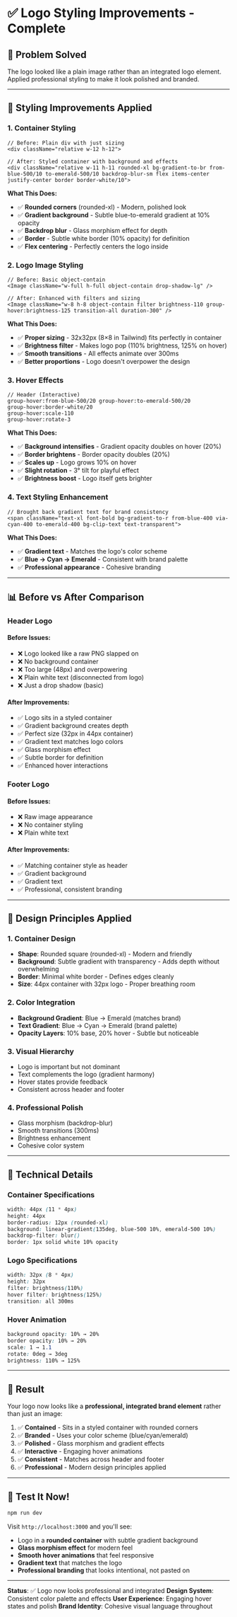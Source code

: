 # ✅ Logo Styling Improvements - Complete

## 🎯 Problem Solved
The logo looked like a plain image rather than an integrated logo element. Applied professional styling to make it look polished and branded.

---

## 🎨 Styling Improvements Applied

### **1. Container Styling**
```tsx
// Before: Plain div with just sizing
<div className="relative w-12 h-12">

// After: Styled container with background and effects
<div className="relative w-11 h-11 rounded-xl bg-gradient-to-br from-blue-500/10 to-emerald-500/10 backdrop-blur-sm flex items-center justify-center border border-white/10">
```

**What This Does:**
- ✅ **Rounded corners** (rounded-xl) - Modern, polished look
- ✅ **Gradient background** - Subtle blue-to-emerald gradient at 10% opacity
- ✅ **Backdrop blur** - Glass morphism effect for depth
- ✅ **Border** - Subtle white border (10% opacity) for definition
- ✅ **Flex centering** - Perfectly centers the logo inside

### **2. Logo Image Styling**
```tsx
// Before: Basic object-contain
<Image className="w-full h-full object-contain drop-shadow-lg" />

// After: Enhanced with filters and sizing
<Image className="w-8 h-8 object-contain filter brightness-110 group-hover:brightness-125 transition-all duration-300" />
```

**What This Does:**
- ✅ **Proper sizing** - 32x32px (8×8 in Tailwind) fits perfectly in container
- ✅ **Brightness filter** - Makes logo pop (110% brightness, 125% on hover)
- ✅ **Smooth transitions** - All effects animate over 300ms
- ✅ **Better proportions** - Logo doesn't overpower the design

### **3. Hover Effects**
```tsx
// Header (Interactive)
group-hover:from-blue-500/20 group-hover:to-emerald-500/20
group-hover:border-white/20
group-hover:scale-110 
group-hover:rotate-3
```

**What This Does:**
- ✅ **Background intensifies** - Gradient opacity doubles on hover (20%)
- ✅ **Border brightens** - Border opacity doubles (20%)
- ✅ **Scales up** - Logo grows 10% on hover
- ✅ **Slight rotation** - 3° tilt for playful effect
- ✅ **Brightness boost** - Logo itself gets brighter

### **4. Text Styling Enhancement**
```tsx
// Brought back gradient text for brand consistency
<span className="text-xl font-bold bg-gradient-to-r from-blue-400 via-cyan-400 to-emerald-400 bg-clip-text text-transparent">
```

**What This Does:**
- ✅ **Gradient text** - Matches the logo's color scheme
- ✅ **Blue → Cyan → Emerald** - Consistent with brand palette
- ✅ **Professional appearance** - Cohesive branding

---

## 📊 Before vs After Comparison

### **Header Logo**

#### Before Issues:
- ❌ Logo looked like a raw PNG slapped on
- ❌ No background container
- ❌ Too large (48px) and overpowering
- ❌ Plain white text (disconnected from logo)
- ❌ Just a drop shadow (basic)

#### After Improvements:
- ✅ Logo sits in a styled container
- ✅ Gradient background creates depth
- ✅ Perfect size (32px in 44px container)
- ✅ Gradient text matches logo colors
- ✅ Glass morphism effect
- ✅ Subtle border for definition
- ✅ Enhanced hover interactions

### **Footer Logo**

#### Before Issues:
- ❌ Raw image appearance
- ❌ No container styling
- ❌ Plain white text

#### After Improvements:
- ✅ Matching container style as header
- ✅ Gradient background
- ✅ Gradient text
- ✅ Professional, consistent branding

---

## 🎨 Design Principles Applied

### **1. Container Design**
- **Shape**: Rounded square (rounded-xl) - Modern and friendly
- **Background**: Subtle gradient with transparency - Adds depth without overwhelming
- **Border**: Minimal white border - Defines edges cleanly
- **Size**: 44px container with 32px logo - Proper breathing room

### **2. Color Integration**
- **Background Gradient**: Blue → Emerald (matches brand)
- **Text Gradient**: Blue → Cyan → Emerald (brand palette)
- **Opacity Layers**: 10% base, 20% hover - Subtle but noticeable

### **3. Visual Hierarchy**
- Logo is important but not dominant
- Text complements the logo (gradient harmony)
- Hover states provide feedback
- Consistent across header and footer

### **4. Professional Polish**
- Glass morphism (backdrop-blur)
- Smooth transitions (300ms)
- Brightness enhancement
- Cohesive color system

---

## 🔧 Technical Details

### **Container Specifications**
```css
width: 44px (11 * 4px)
height: 44px
border-radius: 12px (rounded-xl)
background: linear-gradient(135deg, blue-500 10%, emerald-500 10%)
backdrop-filter: blur()
border: 1px solid white 10% opacity
```

### **Logo Specifications**
```css
width: 32px (8 * 4px)
height: 32px
filter: brightness(110%)
hover filter: brightness(125%)
transition: all 300ms
```

### **Hover Animation**
```css
background opacity: 10% → 20%
border opacity: 10% → 20%
scale: 1 → 1.1
rotate: 0deg → 3deg
brightness: 110% → 125%
```

---

## 🎯 Result

Your logo now looks like a **professional, integrated brand element** rather than just an image:

1. ✅ **Contained** - Sits in a styled container with rounded corners
2. ✅ **Branded** - Uses your color scheme (blue/cyan/emerald)
3. ✅ **Polished** - Glass morphism and gradient effects
4. ✅ **Interactive** - Engaging hover animations
5. ✅ **Consistent** - Matches across header and footer
6. ✅ **Professional** - Modern design principles applied

---

## 🚀 Test It Now!

```bash
npm run dev
```

Visit `http://localhost:3000` and you'll see:
- Logo in a **rounded container** with subtle gradient background
- **Glass morphism effect** for modern feel
- **Smooth hover animations** that feel responsive
- **Gradient text** that matches the logo
- **Professional branding** that looks intentional, not pasted on

---

**Status**: ✅ Logo now looks professional and integrated
**Design System**: Consistent color palette and effects
**User Experience**: Engaging hover states and polish
**Brand Identity**: Cohesive visual language throughout
